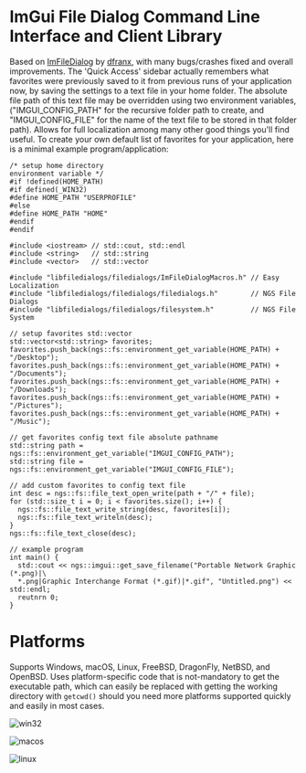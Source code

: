 # ImGui File Dialog Command Line Interface and Client Library

Based on [ImFileDialog](https://github.com/dfranx/ImFileDialog) by [dfranx](https://github.com/dfranx), with many bugs/crashes fixed and overall improvements. The 'Quick Access' sidebar actually remembers what favorites were previously saved to it from previous runs of your application now, by saving the settings to a text file in your home folder. The absolute file path of this text file may be overridden using two environment variables, ("IMGUI_CONFIG_PATH" for the recursive folder path to create, and "IMGUI_CONFIG_FILE" for the name of the text file to be stored in that folder path). Allows for full localization among many other good things you'll find useful. To create your own default list of favorites for your application, here is a minimal example program/application:

    /* setup home directory 
    environment variable */
    #if !defined(HOME_PATH)
    #if defined(_WIN32)
    #define HOME_PATH "USERPROFILE"
    #else
    #define HOME_PATH "HOME"
    #endif
    #endif
    
    #include <iostream> // std::cout, std::endl
    #include <string>   // std::string
    #include <vector>   // std::vector
  
    #include "libfiledialogs/filedialogs/ImFileDialogMacros.h" // Easy Localization
    #include "libfiledialogs/filedialogs/filedialogs.h"        // NGS File Dialogs
    #include "libfiledialogs/filedialogs/filesystem.h"         // NGS File System

    // setup favorites std::vector
    std::vector<std::string> favorites;
    favorites.push_back(ngs::fs::environment_get_variable(HOME_PATH) + "/Desktop");
    favorites.push_back(ngs::fs::environment_get_variable(HOME_PATH) + "/Documents");
    favorites.push_back(ngs::fs::environment_get_variable(HOME_PATH) + "/Downloads");
    favorites.push_back(ngs::fs::environment_get_variable(HOME_PATH) + "/Pictures");
    favorites.push_back(ngs::fs::environment_get_variable(HOME_PATH) + "/Music");
    
    // get favorites config text file absolute pathname
    std::string path = ngs::fs::environment_get_variable("IMGUI_CONFIG_PATH");
    std::string file = ngs::fs::environment_get_variable("IMGUI_CONFIG_FILE");
    
    // add custom favorites to config text file
    int desc = ngs::fs::file_text_open_write(path + "/" + file);
    for (std::size_t i = 0; i < favorites.size(); i++) {
      ngs::fs::file_text_write_string(desc, favorites[i]);
      ngs::fs::file_text_writeln(desc);
    }
    ngs::fs::file_text_close(desc);
    
    // example program
    int main() {
      std::cout << ngs::imgui::get_save_filename("Portable Network Graphic (*.png)|\
      *.png|Graphic Interchange Format (*.gif)|*.gif", "Untitled.png") << std::endl;
      reutnrn 0;
    }

# Platforms

Supports Windows, macOS, Linux, FreeBSD, DragonFly, NetBSD, and OpenBSD. Uses platform-specific code that is not-mandatory to get the executable path, which can easily be replaced with getting the working directory with `getcwd()` should you need more platforms supported quickly and easily in most cases. 

![win32](https://github.com/time-killer-games/filedialogs/blob/main/win32.png?raw=true)

![macos](https://github.com/time-killer-games/filedialogs/blob/main/macos.png?raw=true)

![linux](https://github.com/time-killer-games/filedialogs/blob/main/linux.png?raw=true)
